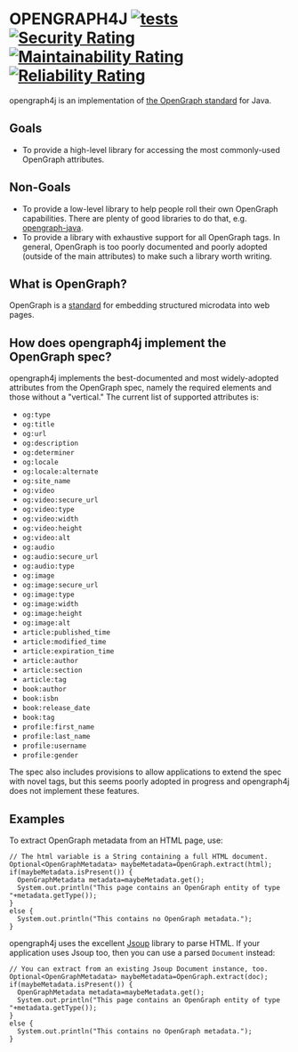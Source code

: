 # OPENGRAPH4J [![tests](https://github.com/sigpwned/opengraph4j/actions/workflows/tests.yml/badge.svg)](https://github.com/sigpwned/opengraph4j/actions/workflows/tests.yml) [![Security Rating](https://sonarcloud.io/api/project_badges/measure?project=sigpwned_opengraph4j&metric=security_rating)](https://sonarcloud.io/summary/new_code?id=sigpwned_opengraph4j) [![Maintainability Rating](https://sonarcloud.io/api/project_badges/measure?project=sigpwned_opengraph4j&metric=sqale_rating)](https://sonarcloud.io/summary/new_code?id=sigpwned_opengraph4j) [![Reliability Rating](https://sonarcloud.io/api/project_badges/measure?project=sigpwned_opengraph4j&metric=reliability_rating)](https://sonarcloud.io/summary/new_code?id=sigpwned_opengraph4j)

opengraph4j is an implementation of [the OpenGraph standard](https://ogp.me/) for Java.

## Goals

* To provide a high-level library for accessing the most commonly-used OpenGraph attributes.

## Non-Goals

* To provide a low-level library to help people roll their own OpenGraph capabilities. There are plenty of good libraries to do that, e.g. [opengraph-java](https://github.com/johndeverall/opengraph-java).
* To provide a library with exhaustive support for all OpenGraph tags. In general, OpenGraph is too poorly documented and poorly adopted (outside of the main attributes) to make such a library worth writing.

## What is OpenGraph?

OpenGraph is a [standard](https://ogp.me/) for embedding structured microdata into web pages.

## How does opengraph4j implement the OpenGraph spec?

opengraph4j implements the best-documented and most widely-adopted attributes from the OpenGraph spec, namely the required elements and those without a "vertical." The current list of supported attributes is:

* `og:type`
* `og:title`
* `og:url`
* `og:description`
* `og:determiner`
* `og:locale`
* `og:locale:alternate`
* `og:site_name`
* `og:video`
* `og:video:secure_url`
* `og:video:type`
* `og:video:width`
* `og:video:height`
* `og:video:alt`
* `og:audio`
* `og:audio:secure_url`
* `og:audio:type`
* `og:image`
* `og:image:secure_url`
* `og:image:type`
* `og:image:width`
* `og:image:height`
* `og:image:alt`
* `article:published_time`
* `article:modified_time`
* `article:expiration_time`
* `article:author`
* `article:section`
* `article:tag`
* `book:author`
* `book:isbn`
* `book:release_date`
* `book:tag`
* `profile:first_name`
* `profile:last_name`
* `profile:username`
* `profile:gender`

The spec also includes provisions to allow applications to extend the spec with novel tags, but this seems poorly adopted in progress and opengraph4j does not implement these features.

## Examples

To extract OpenGraph metadata from an HTML page, use:

    // The html variable is a String containing a full HTML document.
    Optional<OpenGraphMetadata> maybeMetadata=OpenGraph.extract(html);
    if(maybeMetadata.isPresent()) {
      OpenGraphMetadata metadata=maybeMetadata.get();
      System.out.println("This page contains an OpenGraph entity of type "+metadata.getType());
    }
    else {
      System.out.println("This contains no OpenGraph metadata.");
    }

opengraph4j uses the excellent [Jsoup](https://jsoup.org/) library to parse HTML. If your
application uses Jsoup too, then you can use a parsed `Document` instead:

    // You can extract from an existing Jsoup Document instance, too.
    Optional<OpenGraphMetadata> maybeMetadata=OpenGraph.extract(doc);
    if(maybeMetadata.isPresent()) {
      OpenGraphMetadata metadata=maybeMetadata.get();
      System.out.println("This page contains an OpenGraph entity of type "+metadata.getType());
    }
    else {
      System.out.println("This contains no OpenGraph metadata.");
    }
